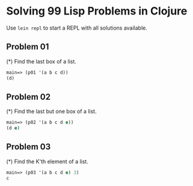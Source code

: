 # Solving 99 Lisp Problems in Clojure

Use ```lein repl``` to start a REPL with all solutions available.

## Problem 01

(*) Find the last box of a list.

``` clojure
main=> (p01 '(a b c d))
(d)
```

## Problem 02

(*) Find the last but one box of a list.

``` clojure
main=> (p02 '(a b c d e))
(d e)
```

## Problem 03

(*) Find the K'th element of a list.

``` clojure
main=> (p03 '(a b c d e) 3)
c
```

